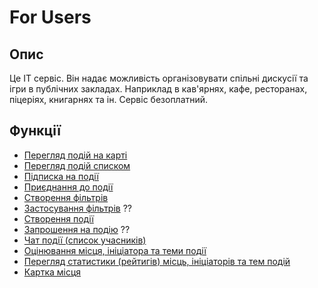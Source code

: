 # For Users

## Опис

Це IT сервіс. Він надає можливість організовувати спільні дискусії та ігри в публічних закладах. Наприклад в кав'ярнях, кафе, ресторанах, піцеріях, книгарнях та ін.
Сервіс безоплатний.

## Функції

- [Перегляд подій на карті](./functions/map_view.md)
- [Перегляд подій списком](./functions/list_view.md)
- [Підписка на події](./functions/subscription.md)
- [Приєднання до події](./functions/application.md)
- [Створення фільтрів](./functions/create_filter.md)
- [Застосування фільтрів](./functions/apply_filter.md) ??
- [Створення події](./functions/create.md)
- [Запрошення на подію](./functions/invite.md) ??
- [Чат події (список учасників)](./functions/chat.md)
- [Оцінювання місця, ініціатора та теми події](./functions/rate.md)
- [Перегляд статистики (рейтигів) місць, ініціаторів та тем подій](./functions/statistic.md)
- [Картка місця](./functions/place.md)
